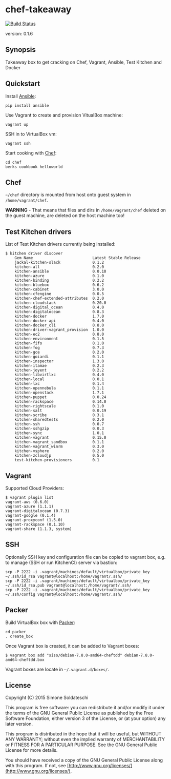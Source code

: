 # chef-takeaway

[![Build Status](https://travis-ci.org/siso/chef-takeaway.png)](https://travis-ci.org/siso/chef-takeaway)

version: 0.1.6

## Synopsis
Takeaway box to get cracking on Chef, Vagrant, Ansible, Test Kitchen and Docker

## Quickstart

Install [Ansible](http://www.ansible.com/):

```shell
pip install ansible
```

Use Vagrant to create and provision VitualBox machine:

```
vagrant up
```

SSH in to VirtualBox vm:

```shell
vagrant ssh
```

Start cooking with [Chef](https://www.chef.io/):

```shell
cd chef
berks cookbook helloworld
```

## Chef

`~/chef` directory is mounted from host onto guest system in `/home/vagrant/chef`.

**WARNING** - That means that files and dirs in `/home/vagrant/chef` deleted on the guest machine, are deleted on the host machine too!

## Test Kitchen drivers

List of Test Kitchen drivers currently being installed:

```shell
$ kitchen driver discover
    Gem Name                          Latest Stable Release
    jackal-kitchen-slack              0.1.2
    kitchen-all                       0.2.0
    kitchen-ansible                   0.0.10
    kitchen-azure                     0.1.0
    kitchen-binding                   0.2.2
    kitchen-bluebox                   0.6.2
    kitchen-cabinet                   3.0.0
    kitchen-cfengine                  0.0.5
    kitchen-chef-extended-attributes  0.2.0
    kitchen-cloudstack                0.20.0
    kitchen-digital_ocean             0.4.0
    kitchen-digitalocean              0.8.3
    kitchen-docker                    1.7.0
    kitchen-docker-api                0.4.0
    kitchen-docker_cli                0.8.0
    kitchen-driver-vagrant_provision  1.0.0
    kitchen-ec2                       0.8.0
    kitchen-environment               0.1.5
    kitchen-fifo                      0.1.0
    kitchen-fog                       0.7.3
    kitchen-gce                       0.2.0
    kitchen-goiardi                   0.1.1
    kitchen-inspector                 1.3.0
    kitchen-itamae                    0.2.3
    kitchen-joyent                    0.2.2
    kitchen-libvirtlxc                0.4.0
    kitchen-local                     0.0.1
    kitchen-lxc                       0.1.4
    kitchen-opennebula                0.1.1
    kitchen-openstack                 1.7.1
    kitchen-puppet                    0.0.24
    kitchen-rackspace                 0.14.0
    kitchen-rightscale                0.1.0
    kitchen-salt                      0.0.19
    kitchen-scribe                    0.3.1
    kitchen-sharedtests               0.2.0
    kitchen-ssh                       0.0.7
    kitchen-sshgzip                   0.0.3
    kitchen-sync                      1.0.1
    kitchen-vagrant                   0.15.0
    kitchen-vagrant_sandbox           0.1.1
    kitchen-vagrant_winrm             0.3.0
    kitchen-vsphere                   0.2.0
    kitchen-zcloudjp                  0.5.0
    test-kitchen-provisioners         0.1
```

## Vagrant

Supported Cloud Providers:

```shell
$ vagrant plugin list
vagrant-aws (0.6.0)
vagrant-azure (1.1.1)
vagrant-digitalocean (0.7.3)
vagrant-google (0.1.4)
vagrant-proxyconf (1.5.0)
vagrant-rackspace (0.1.10)
vagrant-share (1.1.3, system)
```

## SSH

Optionally SSH key and configuration file can be copied to vagrant box, e.g. to manage (SSH or run KitchenCI) server via bastion:

```shell
scp -P 2222 -i .vagrant/machines/default/virtualbox/private_key ~/.ssh/id_rsa vagrant@localhost:/home/vagrant/.ssh/
scp -P 2222 -i .vagrant/machines/default/virtualbox/private_key ~/.ssh/id_rsa.pub vagrant@localhost:/home/vagrant/.ssh/
scp -P 2222 -i .vagrant/machines/default/virtualbox/private_key ~/.ssh/config vagrant@localhost:/home/vagrant/.ssh/
```

## Packer

Build VirtualBox box with [Packer](https://www.packer.io/):

```shell
cd packer
. create_box
```

Once Vagrant box is created, it can be added to Vagrant boxes:

```shell
$ vagrant box add "siso/debian-7.8.0-amd64-cheftdd" debian-7.8.0-amd64-cheftdd.box
```

Vagrant boxes are locate in `~/.vagrant.d/boxes/`.

## License

Copyright (C) 2015 Simone Soldateschi

This program is free software: you can redistribute it and/or modify it under the terms of the GNU General Public License as published by the Free Software Foundation, either version 3 of the License, or (at your option) any later version.

This program is distributed in the hope that it will be useful, but WITHOUT ANY WARRANTY; without even the implied warranty of MERCHANTABILITY or FITNESS FOR A PARTICULAR PURPOSE. See the GNU General Public License for more details.

You should have received a copy of the GNU General Public License along with this program. If not, see [http://www.gnu.org/licenses/](http://www.gnu.org/licenses/).
